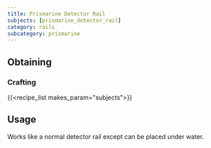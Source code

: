 ```yaml
---
title: Prismarine Detector Rail
subjects: [prismarine_detector_rail]
category: rails
subcategory: prismarine
---
```




Obtaining
---------

### Crafting
{{<recipe_list makes_param="subjects">}}

Usage
-----

Works like a normal detector rail except can be placed under water.